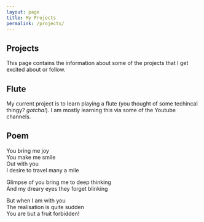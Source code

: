 ```yaml
---
layout: page
title: My Projects
permalink: /projects/
---
```


## Projects

This page contains the information about some of the projects that I get excited about or follow.

## Flute

My current project is to learn playing a flute (you thought of some techincal thingy? *gotcha!*). I am mostly learning this via some of the Youtube channels.

## Poem

You bring me joy<br>
You make me smile<br>
Out with you<br>
I desire to travel many a mile

Glimpse of you bring me to deep thinking<br>
And my dreary eyes they forget blinking

But when I am with you<br>
The realisation is quite sudden<br>
You are but a fruit forbidden!